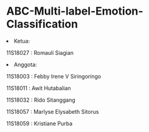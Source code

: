 # ABC-Multi-label-Emotion-Classification
<li> Ketua: </li>
<p> 11S18027 : Romauli Siagian </p>

<li> Anggota: </li>
<p> 11S18003 : Febby Irene V Siringoringo 
<p> 11S18011 : Awit Hutabalian
<p> 11S18032 : Rido Sitanggang
<p> 11S18057 : Marlyse Elysabeth Sitorus
<p> 11S18059 : Kristiane Purba</p>
